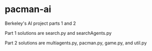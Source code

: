 # pacman-ai
Berkeley's AI project parts 1 and 2

Part 1 solutions are search.py and searchAgents.py

Part 2 solutions are multiagents.py, pacman.py, game.py, and util.py